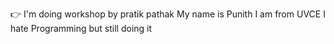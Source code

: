 👉 I'm doing workshop by pratik pathak
My name is Punith
I am from UVCE
I hate Programming but still doing it
